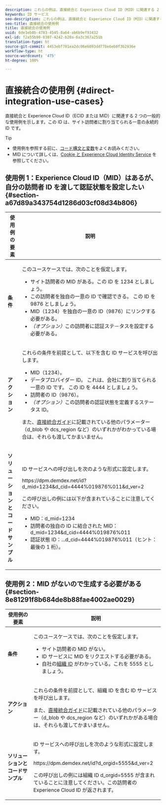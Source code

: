 ```yaml
---
description: これらの例は、直接統合と Experience Cloud ID（MID）に関連する 2 つの一般的なユースケースを扱っています。 MID はサイト訪問者の一意の永続的な ID です。
keywords: ID サービス
seo-description: これらの例は、直接統合と Experience Cloud ID（MID）に関連する 2 つの一般的なユースケースを扱っています。 MID はサイト訪問者の一意の永続的な ID です。
seo-title: 直接統合の使用例
title: 直接統合の使用例
uuid: 6de1eb8b-4783-4545-8a64-ab6b9ef93432
exl-id: f2a55b90-8307-4242-b20a-6a3c367a251b
translation-type: ht
source-git-commit: 4453ebf701ea2dc06e6093dd77be6eb0f3b2936e
workflow-type: ht
source-wordcount: '475'
ht-degree: 100%

---
```


# 直接統合の使用例 {#direct-integration-use-cases}

直接統合と Experience Cloud ID（ECID または MID）に関連する 2 つの一般的な使用例を示します。この ID は、サイト訪問者に割り当てられる一意の永続的 ID です。

>[!TIP]
>
>* 使用例を参照する前に、[コード構文と変数](../implementation-guides/direct-integration.md#concept-4cd3206a84bb4687af0b312ae09648b9)をよくお読みください。
>* MID について詳しくは、[Cookie と Experience Cloud Identity Service](../introduction/cookies.md) を参照してください。

>



## 使用例 1：Experience Cloud ID（MID）はあるが、自分の訪問者 ID を渡して認証状態を設定したい {#section-a67d89a343754d1286d03cf08d34b806}

<table id="table_DA8840FCB51541109FE6DF20430E8924"> 
 <thead> 
  <tr> 
   <th colname="col1" class="entry"> 使用例の要素 </th> 
   <th colname="col2" class="entry"> 説明 </th> 
  </tr> 
 </thead>
 <tbody> 
  <tr> 
   <td colname="col1"> <p> <b>条件</b> </p> </td> 
   <td colname="col2"> <p>このユースケースでは、次のことを仮定します。 </p> 
    <ul id="ul_F20231F83EE84889B78971A64E758757"> 
     <li id="li_20F3E96493724CD2BAF4B20AEE5CBF23">サイト訪問者の MID がある。この ID を 1234 としましょう。 </li> 
     <li id="li_A358C58CC58C4FCBB7250F5ED108AA71">この訪問者を独自の一意の ID で確認できる。 この ID を 9876 としましょう。 </li> 
     <li id="li_D93CE7182EBE4927A5C7A0BF414C03BC">MID（1234）を独自の一意の ID（9876）にリンクする必要がある。 </li> 
     <li id="li_4611146E56624C2AB647733487A3F046"> <i>（オプション）</i>この訪問者に認証ステ－タスを設定する必要がある。 </li> 
    </ul> </td> 
  </tr> 
  <tr> 
   <td colname="col1"> <p> <b>アクション</b> </p> </td> 
   <td colname="col2"> <p>これらの条件を前提として、以下を含む ID サービスを呼び出します。 </p> 
    <ul id="ul_9ECB1A65266644E89E949C57D202D5A4"> 
     <li id="li_10A6F5A9C54D44A08F4F2E405E6019E2">MID（1234）。 </li> 
     <li id="li_4869572B40E54C54B88A2474DAC475A8">データプロバイダー ID。 これは、会社に割り当てられる一意の ID です。 この ID を 4444 としましょう。 </li> 
     <li id="li_05C8ED47488C4E289D84093127EC7B19">訪問者の ID（9876）。 </li> 
     <li id="li_3D1556AD18C843828A362CC604A9F76B"> <i>（オプション）</i>この訪問者の認証状態を定義するステータス ID。 </li> 
    </ul> <p>また、<a href="../implementation-guides/direct-integration.md#concept-4cd3206a84bb4687af0b312ae09648b9" format="dita" scope="local">直接統合ガイド</a>に記載されている他のパラメーター（<span class="codeph">d_blob</span> や <span class="codeph">dcs_region</span> など）のいずれかがわかっている場合は、それらも渡してかまいません。 </p> </td> 
  </tr> 
  <tr> 
   <td colname="col1"> <p> <b>ソリューションとコードサンプル</b> </p> </td> 
   <td colname="col2"> <p>ID サービスへの呼び出しを次のような形式に設定します。 </p> <p> <span class="codeph">https://dpm.demdex.net/id?d_mid=1234&amp;d_cid=4444%019876%011&amp;d_ver=2</span> </p> <p>この呼び出しの例には以下が含まれていることに注意してください。 </p> 
    <ul id="ul_0667FBFD8D3C46BDBD027F484691EC97"> 
     <li id="li_FAB1FAE703DB48D1A32EE72684028964">MID：<span class="codeph">d_mid=1234</span> </li> 
     <li id="li_C97B74FF444F4BB4B4A5CB1CBBE52249">訪問者の独自の ID に結合された MID：<span class="codeph">d_mid=1234&amp;d_cid=4444%019876%011</span> </li> 
     <li id="li_D428DBF765234DD78DDF152C5EE8AB69">認証状態 ID：<span class="codeph">...d_cid=4444%019876%011</span>（ヒント：最後の 1 桁）。 </li> 
    </ul> </td> 
  </tr> 
 </tbody> 
</table>

## 使用例 2：MID がないので生成する必要がある {#section-8e81291f8b684de8b88fae4002ae0029}

<table id="table_666A92693F8A413096DF6A64770C1141"> 
 <thead> 
  <tr> 
   <th colname="col1" class="entry"> 使用例の要素 </th> 
   <th colname="col2" class="entry"> 説明 </th> 
  </tr> 
 </thead>
 <tbody> 
  <tr> 
   <td colname="col1"> <p> <b>条件</b> </p> </td> 
   <td colname="col2"> <p>このユースケースでは、次のことを仮定します。 </p> 
    <ul id="ul_BF3BD821907B46A4B2EFA63146D35722"> 
     <li id="li_E658AE0671D14558B65FDD8992F25996">サイト訪問者の MID がない。 </li> 
     <li id="li_28A48BB3F71C4E4297F95A2D3E10AD7B">ID サービスに MID をリクエストする必要がある。 </li> 
     <li id="li_E2C306B9308D41E5BFE2F23EF48F5A41">自社の<a href="../reference/requirements.md#section-a02f537129a64ffbb690d5738d360c26" format="dita" scope="local">組織 ID</a> がわかっている。これを 5555 としましょう。 </li> 
    </ul> </td> 
  </tr> 
  <tr> 
   <td colname="col1"> <p> <b>アクション</b> </p> </td> 
   <td colname="col2"> <p>これらの条件を前提として、組織 ID を含む ID サービスを呼び出します。 </p> <p>また、<a href="../implementation-guides/direct-integration.md#concept-4cd3206a84bb4687af0b312ae09648b9" format="dita" scope="local">直接統合ガイド</a>に記載されている他のパラメーター（<span class="codeph">d_blob</span> や <span class="codeph">dcs_region</span> など）のいずれかがある場合は、それらも渡してかまいません。 </p> </td> 
  </tr> 
  <tr> 
   <td colname="col1"> <p> <b>ソリューションとコードサンプル</b> </p> </td> 
   <td colname="col2"> <p>ID サービスへの呼び出しを次のような形式に設定します。 </p> <p> <span class="codeph">https://dpm.demdex.net/id?d_orgid=5555&amp;d_ver=2</span> </p> <p>この呼び出しの例には組織 ID <span class="codeph">d_orgid=5555</span> が含まれていることに注意してください。この訪問者の <span class="keyword">Experience Cloud</span> ID が返されます。 </p> </td> 
  </tr> 
 </tbody> 
</table>
